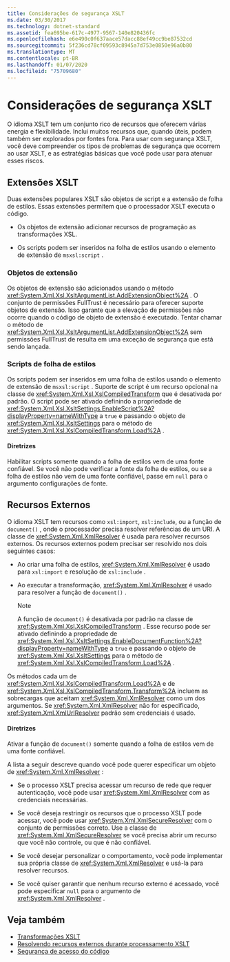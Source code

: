```yaml
---
title: Considerações de segurança XSLT
ms.date: 03/30/2017
ms.technology: dotnet-standard
ms.assetid: fea695be-617c-4977-9567-140e820436fc
ms.openlocfilehash: e6e490c0f637aace57dacc88ef49cc9be87532cd
ms.sourcegitcommit: 5f236cd78cf09593c8945a7d753e0850e96a0b80
ms.translationtype: MT
ms.contentlocale: pt-BR
ms.lasthandoff: 01/07/2020
ms.locfileid: "75709680"
---
```

# <a name="xslt-security-considerations"></a>Considerações de segurança XSLT
O idioma XSLT tem um conjunto rico de recursos que oferecem várias energia e flexibilidade. Inclui muitos recursos que, quando úteis, podem também ser explorados por fontes fora. Para usar com segurança XSLT, você deve compreender os tipos de problemas de segurança que ocorrem ao usar XSLT, e as estratégias básicas que você pode usar para atenuar esses riscos.  
  
## <a name="xslt-extensions"></a>Extensões XSLT  
 Duas extensões populares XSLT são objetos de script e a extensão de folha de estilos. Essas extensões permitem que o processador XSLT executa o código.  
  
- Os objetos de extensão adicionar recursos de programação as transformações XSL.  
  
- Os scripts podem ser inseridos na folha de estilos usando o elemento de extensão de `msxsl:script` .  
  
### <a name="extension-objects"></a>Objetos de extensão  
 Os objetos de extensão são adicionados usando o método <xref:System.Xml.Xsl.XsltArgumentList.AddExtensionObject%2A> . O conjunto de permissões FullTrust é necessário para oferecer suporte objetos de extensão. Isso garante que a elevação de permissões não ocorre quando o código de objeto de extensão é executado. Tentar chamar o método de <xref:System.Xml.Xsl.XsltArgumentList.AddExtensionObject%2A> sem permissões FullTrust de resulta em uma exceção de segurança que está sendo lançada.  
  
### <a name="style-sheet-scripts"></a>Scripts de folha de estilos  
 Os scripts podem ser inseridos em uma folha de estilos usando o elemento de extensão de `msxsl:script` . Suporte de script é um recurso opcional na classe de <xref:System.Xml.Xsl.XslCompiledTransform> que é desativada por padrão. O script pode ser ativado definindo a propriedade de <xref:System.Xml.Xsl.XsltSettings.EnableScript%2A?displayProperty=nameWithType> a `true` e passando o objeto de <xref:System.Xml.Xsl.XsltSettings> para o método de <xref:System.Xml.Xsl.XslCompiledTransform.Load%2A> .  
  
#### <a name="guidelines"></a>Diretrizes  
 Habilitar scripts somente quando a folha de estilos vem de uma fonte confiável. Se você não pode verificar a fonte da folha de estilos, ou se a folha de estilos não vem de uma fonte confiável, passe em `null` para o argumento configurações de fonte.  
  
## <a name="external-resources"></a>Recursos Externos  
 O idioma XSLT tem recursos como `xsl:import`, `xsl:include`, ou a função de `document()` , onde o processador precisa resolver referências de um URI. A classe de <xref:System.Xml.XmlResolver> é usada para resolver recursos externos. Os recursos externos podem precisar ser resolvido nos dois seguintes casos:  
  
- Ao criar uma folha de estilos, <xref:System.Xml.XmlResolver> é usado para `xsl:import` e resolução de `xsl:include` .  
  
- Ao executar a transformação, <xref:System.Xml.XmlResolver> é usado para resolver a função de `document()` .  
  
    > [!NOTE]
    > A função de `document()` é desativada por padrão na classe de <xref:System.Xml.Xsl.XslCompiledTransform> . Esse recurso pode ser ativado definindo a propriedade de <xref:System.Xml.Xsl.XsltSettings.EnableDocumentFunction%2A?displayProperty=nameWithType> a `true` e passando o objeto de <xref:System.Xml.Xsl.XsltSettings> para o método de <xref:System.Xml.Xsl.XslCompiledTransform.Load%2A> .  
  
 Os métodos cada um de <xref:System.Xml.Xsl.XslCompiledTransform.Load%2A> e de <xref:System.Xml.Xsl.XslCompiledTransform.Transform%2A> incluem as sobrecargas que aceitam <xref:System.Xml.XmlResolver> como um dos argumentos. Se <xref:System.Xml.XmlResolver> não for especificado, <xref:System.Xml.XmlUrlResolver> padrão sem credenciais é usado.  
  
#### <a name="guidelines"></a>Diretrizes  
 Ativar a função de `document()` somente quando a folha de estilos vem de uma fonte confiável.  
  
 A lista a seguir descreve quando você pode querer especificar um objeto de <xref:System.Xml.XmlResolver> :  
  
- Se o processo XSLT precisa acessar um recurso de rede que requer autenticação, você pode usar <xref:System.Xml.XmlResolver> com as credenciais necessárias.  
  
- Se você deseja restringir os recursos que o processo XSLT pode acessar, você pode usar <xref:System.Xml.XmlSecureResolver> com o conjunto de permissões correto. Use a classe de <xref:System.Xml.XmlSecureResolver> se você precisa abrir um recurso que você não controle, ou que é não confiável.  
  
- Se você desejar personalizar o comportamento, você pode implementar sua própria classe de <xref:System.Xml.XmlResolver> e usá-la para resolver recursos.  
  
- Se você quiser garantir que nenhum recurso externo é acessado, você pode especificar `null` para o argumento de <xref:System.Xml.XmlResolver> .  
  
## <a name="see-also"></a>Veja também

- [Transformações XSLT](../../../../docs/standard/data/xml/xslt-transformations.md)
- [Resolvendo recursos externos durante processamento XSLT](../../../../docs/standard/data/xml/resolving-external-resources-during-xslt-processing.md)
- [Segurança de acesso do código](../../../../docs/framework/misc/code-access-security.md)

